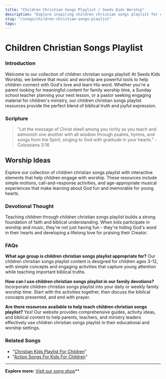 ```yaml
---
title: "Children Christian Songs Playlist | Seeds Kids Worship"
description: "Explore inspiring children christian songs playlist for children's worship and faith development. Biblical music resources for families and ministry."
slug: "/songs/children-christian-songs-playlist"
tags:
---
```


# Children Christian Songs Playlist

### Introduction

Welcome to our collection of children christian songs playlist! At Seeds Kids Worship, we believe that music and worship are powerful tools to help children connect with God's love and learn His word. Whether you're a parent looking for meaningful content for family worship time, a Sunday school teacher planning your next lesson, or a pastor seeking engaging material for children's ministry, our children christian songs playlist resources provide the perfect blend of biblical truth and joyful expression.

### Scripture

> "Let the message of Christ dwell among you richly as you teach and admonish one another with all wisdom through psalms, hymns, and songs from the Spirit, singing to God with gratitude in your hearts." - Colossians 3:16

## Worship Ideas

Explore our collection of children christian songs playlist with interactive elements that help children engage with worship. These resources include simple motions, call-and-response activities, and age-appropriate musical experiences that make learning about God fun and memorable for young hearts.

### Devotional Thought

Teaching children through children christian songs playlist builds a strong foundation of faith and biblical understanding. When kids participate in worship and music, they're not just having fun - they're hiding God's word in their hearts and developing a lifelong love for praising their Creator.

### FAQs

**What age group is children christian songs playlist appropriate for?**
Our children christian songs playlist content is designed for children ages 3-12, with simple concepts and engaging activities that capture young attention while teaching important biblical truths.

**How can I use children christian songs playlist in our family devotions?**
Incorporate children christian songs playlist into your daily or weekly family worship time. Start with the activities together, then discuss the biblical concepts presented, and end with prayer.

**Are there resources available to help teach children christian songs playlist?**
Yes! Our website provides comprehensive guides, activity ideas, and biblical content to help parents, teachers, and ministry leaders effectively use children christian songs playlist in their educational and worship settings.

### Related Songs

- "[Christian Kids Playlist For Children](/songs/christian-kids-playlist-for-children/)"
- "[Action Songs For Kids For Children](/songs/action-songs-for-kids-for-children/)"

---

**Explore more:** [Visit our song shop](https://seedskidsworship.com/shop)**

<!-- Schema Markup -->
<script type="application/ld+json">
{
  "@context": "https://schema.org",
  "@type": "MusicRecording",
  "name": "Children Christian Songs Playlist",
  "byArtist": {
    "@type": "MusicGroup",
    "name": "Seeds Kids Worship"
  },
  "isFamilyFriendly": true,
  "url": "https://seedskidsworship.com/songs/children-christian-songs-playlist/"
}
</script>